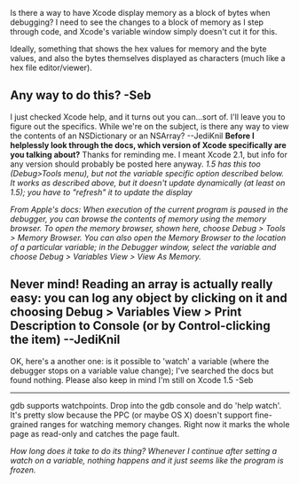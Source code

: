 

Is there a way to have Xcode display memory as a block of bytes when debugging? I need to see the changes to a block of memory as I step through code, and Xcode's variable window simply doesn't cut it for this.

Ideally, something that shows the hex values for memory and the byte values, and also the bytes themselves displayed as characters (much like a hex file editor/viewer).

Any way to do this? -Seb
----
I just checked Xcode help, and it turns out you can...sort of. I'll leave you to figure out the specifics. While we're on the subject, is there any way to view the contents of an NSDictionary or an NSArray? --JediKnil  **Before I helplessly look through the docs, which version of Xcode specifically are you talking about?** Thanks for reminding me. I meant Xcode 2.1, but info for any version should probably be posted here anyway. *1.5 has this too (Debug>Tools menu), but not the variable specific option described below. It works as described above, but it doesn't update dynamically (at least on 1.5); you have to "refresh" it to update the display*

*From Apple's docs: When execution of the current program is paused in the debugger, you can browse the contents of memory using the memory browser. To open the memory browser, shown here, choose Debug > Tools > Memory Browser. You can also open the Memory Browser to the location of a particular variable; in the Debugger window, select the variable and choose Debug > Variables View > View As Memory.*

Never mind! Reading an array is actually really easy: you can log any object by clicking on it and choosing Debug > Variables View > Print Description to Console (or by Control-clicking the item) --JediKnil
----

OK, here's a another one: is it possible to 'watch' a variable (where the debugger stops on a variable value change); I've searched the docs but found nothing. Please also keep in mind I'm still on Xcode 1.5 -Seb

----

gdb supports watchpoints.  Drop into the gdb console and do 'help watch'.  It's pretty slow because the PPC (or maybe OS X) doesn't support fine-grained ranges for watching memory changes.  Right now it marks the whole page as read-only and catches the page fault.

*How long does it take to do its thing? Whenever I continue after setting a watch on a variable, nothing happens and it just seems like the program is frozen.*
